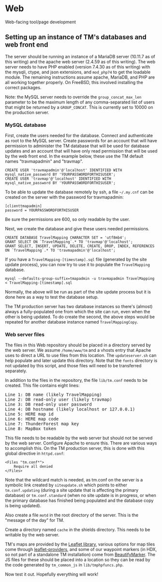 # Web
Web-facing tool/page development

## Setting up an instance of TM's databases and web front end

The server should be running an instance of a MariaDB server (10.11.7 as of this writing) and the apache web server (2.4.59 as of this writing).  The web server needs to have PHP enabled (version 7.4.30 as of this writing) with the mysqli, ctype, and json extensions, and `mod_php74` to get the loadable module.  The remaining instructions assume apache, MariaDB, and PHP are all working together properly.  On FreeBSD, this involved installing the correct packages.

Note: the MySQL server needs to override the `group_concat_max_len` parameter to be the maximum length of any comma-separated list of users that might be returned by a `GROUP_CONCAT`.  This is currently set to 10000 on the production server.

### MySQL database

First, create the users needed for the database.  Connect and authenticate as root to the MySQL server.  Create passwords for an account that will have permission to administer the TM database that will be used for database updates and an account that will have only read permission that will be used by the web front end.  In the example below, these use the TM default names "travmapadmin" and "travmap".

```
CREATE USER 'travmapadmin'@'localhost' IDENTIFIED WITH mysql_native_password BY 'YOURPASSWORDFORTHISUSER';
CREATE USER 'travmap'@'localhost' IDENTIFIED WITH mysql_native_password BY 'YOURPASSWORDFORTHISUSER';
```

To be able to update the database remotely by ssh, a file `~/.my.cnf` can be created on the server with the password for travmapadmin:

```
[clienttmapadmin]
password = YOURPASSWORDFORTHISUSER
```

Be sure the permissions are 600, so only readable by the user.

Next, we create the database and give these users needed permissions.

```
CREATE DATABASE TravelMapping CHARACTER SET = 'utf8mb4';
GRANT SELECT ON `TravelMapping`.* TO 'travmap'@'localhost';
GRANT SELECT, INSERT, UPDATE, DELETE, CREATE, DROP, INDEX, REFERENCES ON `TravelMapping`.* TO 'travmapadmin'@'localhost';
```

If you have a `TravelMapping-[timestamp].sql` file (generated by the site update process), you can now try to use it to populate the `TravelMapping` database. 

```
mysql --defaults-group-suffix=tmapadmin -u travmapadmin TravelMapping < TravelMapping-[timestamp].sql
```

Normally, the above will be run as part of the site update process but it is done here as a way to test the database setup.

The TM production server has two database instances so there's (almost) always a fully-populated one from which the site can run, even when the other is being updated.  To do create the second, the above steps would be repeated for another database instance named `TravelMappingCopy`.

### Web server files

The files in this Web repository should be placed in a directory served by the web server.  We assume `/home/www/tm` and a vhosts entry that Apache uses to direct a URL to use files from this location.  The `updateserver.sh` can help populate and later update this directory.  Note that the `fonts` directory is not updated by this script, and those files will need to be transferred separately.

In addition to the files in the repository, the file `lib/tm.conf` needs to be created.  This file contains eight lines:

<pre>
Line 1: DB name (likely TravelMapping)
Line 2: DB read-only user (likely travmap)
Line 3: DB read-only user password
Line 4: DB hostname (likely localhost or 127.0.0.1)
Line 5: HERE map id
Line 6: HERE map code
Line 7: ThunderForest map key
Line 8: MapBox token
</pre>

This file needs to be readable by the web server but should not be served by the web server.  Configure Apache to ensure this.  There are various ways to accomplish this.  On the TM production server, this is done with this global directive in `httpd.conf`:

```
<Files "tm.conf*">
    Require all denied
</Files>
```

Note that the wildcard match is needed, as tm.conf on the server is a symbolic link created by `siteupdate.sh` which points to either `tm.conf.updating` (during a site update that is affecting the primary database) or `tm.conf.standard` (when no site update is in progress, or when the primary database has finished being populated and the database copy is being updated).

Also create a file `motd` in the root directory of the server.  This is the "message of the day" for TM.

Create a directory named `cache` in the shields directory.  This needs to be writable by the web server.

TM's maps are provided by the [Leaflet library](https://leafletjs.com/), various options for map tiles come through [leaflet-providers](https://github.com/leaflet-extras/leaflet-providers), and some of our waypoint markers (in HDX, so not part of a standalone TM installation) come from [BeautifyMarker](https://github.com/marslan390/BeautifyMarker).  The JS files for these should be placed into a location so they can be read by the code generated by `tm_common_js` in `lib/tmphpfuncs.php`.

Now test it out.  Hopefully everything will work!
